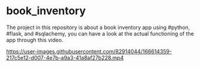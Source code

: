 # book_inventory

The  project in this repository is  about a book inventory app using #python, #flask, and #sqlachemy, you can  have a look at the actual functioning of the app through this video.



https://user-images.githubusercontent.com/82914044/166614359-217c5e12-d007-4e7b-a9a3-41a8af27b228.mp4

